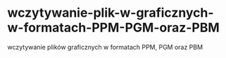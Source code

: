 # wczytywanie-plik-w-graficznych-w-formatach-PPM-PGM-oraz-PBM
wczytywanie plików graficznych w formatach PPM, PGM oraz PBM
